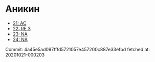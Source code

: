 # Аникин
- [21: AC](21.md)
- [22: RE 3](22.md)
- [23: NA](23.md)
- [24: NA](24.md)

Commit: 4a45e5ad097fffd5721057e457200c887e33efbd
 fetched at: 20201021-000203
